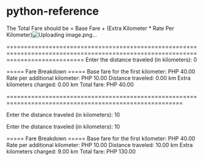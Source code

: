 # python-reference

The Total Fare should be = Base Fare + (Extra Kilometer * Rate Per Kilometer)![Uploading image.png…]()

==================================================================================================================================
Enter the distance traveled (in kilometers): 0

===== Fare Breakdown =====
Base fare for the first kilometer: PHP 40.00
Rate per additional kilometer: PHP 10.00
Distance traveled: 0.00 km
Extra kilometers charged: 0.00 km
Total fare: PHP 40.00

========================================================================================================

Enter the distance traveled (in kilometers): 10

Enter the distance traveled (in kilometers): 10

===== Fare Breakdown =====
Base fare for the first kilometer: PHP 40.00
Rate per additional kilometer: PHP 10.00
Distance traveled: 10.00 km
Extra kilometers charged: 9.00 km
Total fare: PHP 130.00
